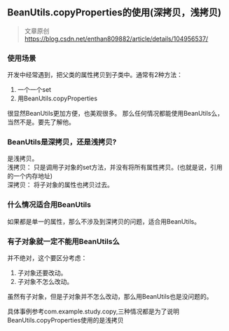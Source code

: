 ## BeanUtils.copyProperties的使用(深拷贝，浅拷贝)
> 文章原创 https://blog.csdn.net/enthan809882/article/details/104956537/ 

### 使用场景
开发中经常遇到，把父类的属性拷贝到子类中。通常有2种方法：
1. 一个一个set
2. 用BeanUtils.copyProperties

很显然BeanUtils更加方便，也美观很多。
那么任何情况都能使用BeanUtils么，当然不是。要先了解他。

### BeanUtils是深拷贝，还是浅拷贝?
是浅拷贝。<br>
浅拷贝： 只是调用子对象的set方法，并没有将所有属性拷贝。(也就是说，引用的一个内存地址)<br>
深拷贝： 将子对象的属性也拷贝过去。

### 什么情况适合用BeanUtils
如果都是单一的属性，那么不涉及到深拷贝的问题，适合用BeanUtils。
### 有子对象就一定不能用BeanUtils么
并不绝对，这个要区分考虑：
1. 子对象还要改动。
2. 子对象不怎么改动。

虽然有子对象，但是子对象并不怎么改动，那么用BeanUtils也是没问题的。

具体事例参考com.example.study.copy,三种情况都是为了说明BeanUtils.copyProperties使用的是浅拷贝